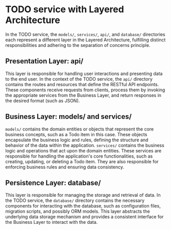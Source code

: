 # TODO service with Layered Architecture

In the TODO service, the `models/`, `services/`, `api/`, and `database/` directories each represent a different layer in the Layered Architecture, fulfilling distinct responsibilities and adhering to the separation of concerns principle.

## Presentation Layer: api/

This layer is responsible for handling user interactions and presenting data to the end user. In the context of the TODO service, the `api/` directory contains the routes and resources that define the RESTful API endpoints. These components receive requests from clients, process them by invoking the appropriate services from the Business Layer, and return responses in the desired format (such as JSON).

## Business Layer: models/ and services/

`models/` contains the domain entities or objects that represent the core business concepts, such as a Todo item in this case. These objects encapsulate the business logic and rules, defining the structure and behavior of the data within the application.
`services/` contains the business logic and operations that act upon the domain entities. These services are responsible for handling the application's core functionalities, such as creating, updating, or deleting a Todo item. They are also responsible for enforcing business rules and ensuring data consistency.


## Persistence Layer: database/ 

This layer is responsible for managing the storage and retrieval of data. In the TODO service, the `database/` directory contains the necessary components for interacting with the database, such as configuration files, migration scripts, and possibly ORM models. This layer abstracts the underlying data storage mechanism and provides a consistent interface for the Business Layer to interact with the data.
